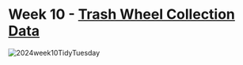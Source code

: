 
# Week 10 - [Trash Wheel Collection Data](https://github.com/rfordatascience/tidytuesday/blob/master/data/2024/2024-03-05/readme.md)
![2024week10TidyTuesday](https://github.com/sndaba/2024TidyTuesday/assets/53818579/774f968c-f04b-43fd-8d2b-e41dbce1e74a)



